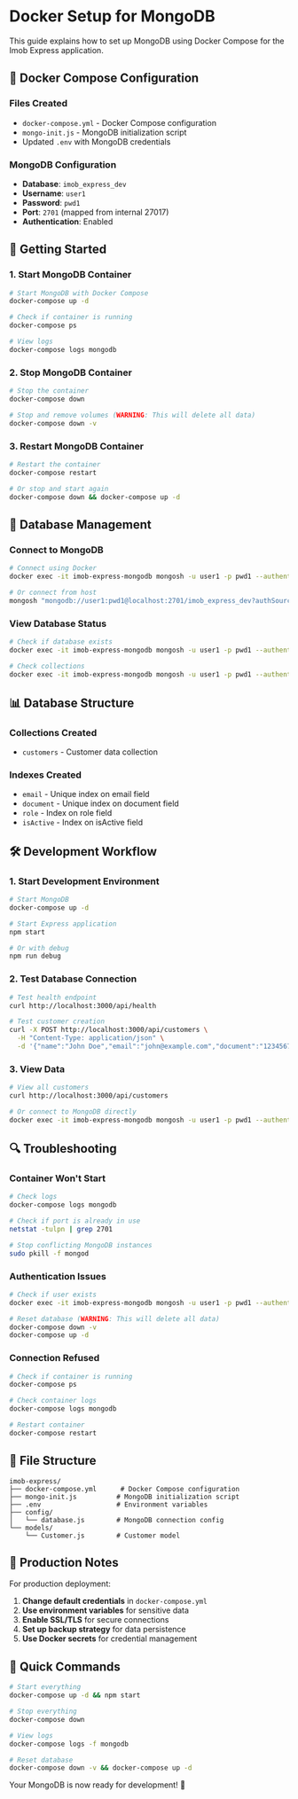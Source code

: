 # Docker Setup for MongoDB

This guide explains how to set up MongoDB using Docker Compose for the Imob Express application.

## 🐳 **Docker Compose Configuration**

### **Files Created**
- `docker-compose.yml` - Docker Compose configuration
- `mongo-init.js` - MongoDB initialization script
- Updated `.env` with MongoDB credentials

### **MongoDB Configuration**
- **Database**: `imob_express_dev`
- **Username**: `user1`
- **Password**: `pwd1`
- **Port**: `2701` (mapped from internal 27017)
- **Authentication**: Enabled

## 🚀 **Getting Started**

### **1. Start MongoDB Container**
```bash
# Start MongoDB with Docker Compose
docker-compose up -d

# Check if container is running
docker-compose ps

# View logs
docker-compose logs mongodb
```

### **2. Stop MongoDB Container**
```bash
# Stop the container
docker-compose down

# Stop and remove volumes (WARNING: This will delete all data)
docker-compose down -v
```

### **3. Restart MongoDB Container**
```bash
# Restart the container
docker-compose restart

# Or stop and start again
docker-compose down && docker-compose up -d
```

## 🔧 **Database Management**

### **Connect to MongoDB**
```bash
# Connect using Docker
docker exec -it imob-express-mongodb mongosh -u user1 -p pwd1 --authenticationDatabase imob_express_dev

# Or connect from host
mongosh "mongodb://user1:pwd1@localhost:2701/imob_express_dev?authSource=imob_express_dev"
```

### **View Database Status**
```bash
# Check if database exists
docker exec -it imob-express-mongodb mongosh -u user1 -p pwd1 --authenticationDatabase imob_express_dev --eval "show dbs"

# Check collections
docker exec -it imob-express-mongodb mongosh -u user1 -p pwd1 --authenticationDatabase imob_express_dev --eval "use imob_express_dev; show collections"
```

## 📊 **Database Structure**

### **Collections Created**
- `customers` - Customer data collection

### **Indexes Created**
- `email` - Unique index on email field
- `document` - Unique index on document field
- `role` - Index on role field
- `isActive` - Index on isActive field

## 🛠 **Development Workflow**

### **1. Start Development Environment**
```bash
# Start MongoDB
docker-compose up -d

# Start Express application
npm start

# Or with debug
npm run debug
```

### **2. Test Database Connection**
```bash
# Test health endpoint
curl http://localhost:3000/api/health

# Test customer creation
curl -X POST http://localhost:3000/api/customers \
  -H "Content-Type: application/json" \
  -d '{"name":"John Doe","email":"john@example.com","document":"12345678901","role":"agent"}'
```

### **3. View Data**
```bash
# View all customers
curl http://localhost:3000/api/customers

# Or connect to MongoDB directly
docker exec -it imob-express-mongodb mongosh -u user1 -p pwd1 --authenticationDatabase imob_express_dev --eval "use imob_express_dev; db.customers.find().pretty()"
```

## 🔍 **Troubleshooting**

### **Container Won't Start**
```bash
# Check logs
docker-compose logs mongodb

# Check if port is already in use
netstat -tulpn | grep 2701

# Stop conflicting MongoDB instances
sudo pkill -f mongod
```

### **Authentication Issues**
```bash
# Check if user exists
docker exec -it imob-express-mongodb mongosh -u user1 -p pwd1 --authenticationDatabase imob_express_dev --eval "use imob_express_dev; db.getUsers()"

# Reset database (WARNING: This will delete all data)
docker-compose down -v
docker-compose up -d
```

### **Connection Refused**
```bash
# Check if container is running
docker-compose ps

# Check container logs
docker-compose logs mongodb

# Restart container
docker-compose restart
```

## 📁 **File Structure**

```
imob-express/
├── docker-compose.yml      # Docker Compose configuration
├── mongo-init.js          # MongoDB initialization script
├── .env                   # Environment variables
├── config/
│   └── database.js        # MongoDB connection config
└── models/
    └── Customer.js        # Customer model
```

## 🎯 **Production Notes**

For production deployment:

1. **Change default credentials** in `docker-compose.yml`
2. **Use environment variables** for sensitive data
3. **Enable SSL/TLS** for secure connections
4. **Set up backup strategy** for data persistence
5. **Use Docker secrets** for credential management

## 🚀 **Quick Commands**

```bash
# Start everything
docker-compose up -d && npm start

# Stop everything
docker-compose down

# View logs
docker-compose logs -f mongodb

# Reset database
docker-compose down -v && docker-compose up -d
```

Your MongoDB is now ready for development! 🎉
